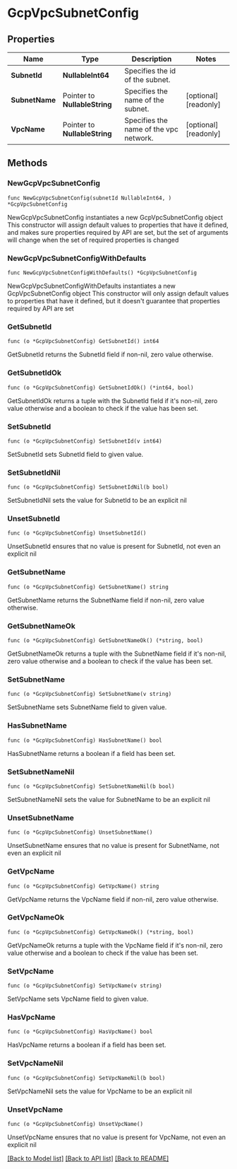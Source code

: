 # GcpVpcSubnetConfig

## Properties

Name | Type | Description | Notes
------------ | ------------- | ------------- | -------------
**SubnetId** | **NullableInt64** | Specifies the id of the subnet. | 
**SubnetName** | Pointer to **NullableString** | Specifies the name of the subnet. | [optional] [readonly] 
**VpcName** | Pointer to **NullableString** | Specifies the name of the vpc network. | [optional] [readonly] 

## Methods

### NewGcpVpcSubnetConfig

`func NewGcpVpcSubnetConfig(subnetId NullableInt64, ) *GcpVpcSubnetConfig`

NewGcpVpcSubnetConfig instantiates a new GcpVpcSubnetConfig object
This constructor will assign default values to properties that have it defined,
and makes sure properties required by API are set, but the set of arguments
will change when the set of required properties is changed

### NewGcpVpcSubnetConfigWithDefaults

`func NewGcpVpcSubnetConfigWithDefaults() *GcpVpcSubnetConfig`

NewGcpVpcSubnetConfigWithDefaults instantiates a new GcpVpcSubnetConfig object
This constructor will only assign default values to properties that have it defined,
but it doesn't guarantee that properties required by API are set

### GetSubnetId

`func (o *GcpVpcSubnetConfig) GetSubnetId() int64`

GetSubnetId returns the SubnetId field if non-nil, zero value otherwise.

### GetSubnetIdOk

`func (o *GcpVpcSubnetConfig) GetSubnetIdOk() (*int64, bool)`

GetSubnetIdOk returns a tuple with the SubnetId field if it's non-nil, zero value otherwise
and a boolean to check if the value has been set.

### SetSubnetId

`func (o *GcpVpcSubnetConfig) SetSubnetId(v int64)`

SetSubnetId sets SubnetId field to given value.


### SetSubnetIdNil

`func (o *GcpVpcSubnetConfig) SetSubnetIdNil(b bool)`

 SetSubnetIdNil sets the value for SubnetId to be an explicit nil

### UnsetSubnetId
`func (o *GcpVpcSubnetConfig) UnsetSubnetId()`

UnsetSubnetId ensures that no value is present for SubnetId, not even an explicit nil
### GetSubnetName

`func (o *GcpVpcSubnetConfig) GetSubnetName() string`

GetSubnetName returns the SubnetName field if non-nil, zero value otherwise.

### GetSubnetNameOk

`func (o *GcpVpcSubnetConfig) GetSubnetNameOk() (*string, bool)`

GetSubnetNameOk returns a tuple with the SubnetName field if it's non-nil, zero value otherwise
and a boolean to check if the value has been set.

### SetSubnetName

`func (o *GcpVpcSubnetConfig) SetSubnetName(v string)`

SetSubnetName sets SubnetName field to given value.

### HasSubnetName

`func (o *GcpVpcSubnetConfig) HasSubnetName() bool`

HasSubnetName returns a boolean if a field has been set.

### SetSubnetNameNil

`func (o *GcpVpcSubnetConfig) SetSubnetNameNil(b bool)`

 SetSubnetNameNil sets the value for SubnetName to be an explicit nil

### UnsetSubnetName
`func (o *GcpVpcSubnetConfig) UnsetSubnetName()`

UnsetSubnetName ensures that no value is present for SubnetName, not even an explicit nil
### GetVpcName

`func (o *GcpVpcSubnetConfig) GetVpcName() string`

GetVpcName returns the VpcName field if non-nil, zero value otherwise.

### GetVpcNameOk

`func (o *GcpVpcSubnetConfig) GetVpcNameOk() (*string, bool)`

GetVpcNameOk returns a tuple with the VpcName field if it's non-nil, zero value otherwise
and a boolean to check if the value has been set.

### SetVpcName

`func (o *GcpVpcSubnetConfig) SetVpcName(v string)`

SetVpcName sets VpcName field to given value.

### HasVpcName

`func (o *GcpVpcSubnetConfig) HasVpcName() bool`

HasVpcName returns a boolean if a field has been set.

### SetVpcNameNil

`func (o *GcpVpcSubnetConfig) SetVpcNameNil(b bool)`

 SetVpcNameNil sets the value for VpcName to be an explicit nil

### UnsetVpcName
`func (o *GcpVpcSubnetConfig) UnsetVpcName()`

UnsetVpcName ensures that no value is present for VpcName, not even an explicit nil

[[Back to Model list]](../README.md#documentation-for-models) [[Back to API list]](../README.md#documentation-for-api-endpoints) [[Back to README]](../README.md)


